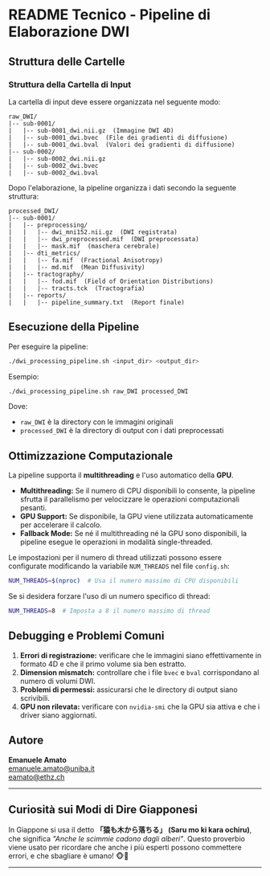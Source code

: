 # README Tecnico - Pipeline di Elaborazione DWI

## Struttura delle Cartelle

### Struttura della Cartella di Input
La cartella di input deve essere organizzata nel seguente modo:
```
raw_DWI/
|-- sub-0001/
|   |-- sub-0001_dwi.nii.gz  (Immagine DWI 4D)
|   |-- sub-0001_dwi.bvec  (File dei gradienti di diffusione)
|   |-- sub-0001_dwi.bval  (Valori dei gradienti di diffusione)
|-- sub-0002/
|   |-- sub-0002_dwi.nii.gz
|   |-- sub-0002_dwi.bvec
|   |-- sub-0002_dwi.bval
```

Dopo l'elaborazione, la pipeline organizza i dati secondo la seguente struttura:
```
processed_DWI/
|-- sub-0001/
|   |-- preprocessing/
|   |   |-- dwi_mni152.nii.gz  (DWI registrata)
|   |   |-- dwi_preprocessed.mif  (DWI preprocessata)
|   |   |-- mask.mif  (maschera cerebrale)
|   |-- dti_metrics/
|   |   |-- fa.mif  (Fractional Anisotropy)
|   |   |-- md.mif  (Mean Diffusivity)
|   |-- tractography/
|   |   |-- fod.mif  (Field of Orientation Distributions)
|   |   |-- tracts.tck  (Tractografia)
|   |-- reports/
|   |   |-- pipeline_summary.txt  (Report finale)
```

## Esecuzione della Pipeline
Per eseguire la pipeline:
```bash
./dwi_processing_pipeline.sh <input_dir> <output_dir>
```
Esempio:
```bash
./dwi_processing_pipeline.sh raw_DWI processed_DWI
```
Dove:
- `raw_DWI` è la directory con le immagini originali
- `processed_DWI` è la directory di output con i dati preprocessati

## Ottimizzazione Computazionale
La pipeline supporta il **multithreading** e l'uso automatico della **GPU**. 

- **Multithreading:** Se il numero di CPU disponibili lo consente, la pipeline sfrutta il parallelismo per velocizzare le operazioni computazionali pesanti.
- **GPU Support:** Se disponibile, la GPU viene utilizzata automaticamente per accelerare il calcolo.
- **Fallback Mode:** Se né il multithreading né la GPU sono disponibili, la pipeline esegue le operazioni in modalità single-threaded.

Le impostazioni per il numero di thread utilizzati possono essere configurate modificando la variabile `NUM_THREADS` nel file `config.sh`:
```bash
NUM_THREADS=$(nproc)  # Usa il numero massimo di CPU disponibili
```

Se si desidera forzare l'uso di un numero specifico di thread:
```bash
NUM_THREADS=8  # Imposta a 8 il numero massimo di thread
```

## Debugging e Problemi Comuni
1. **Errori di registrazione:** verificare che le immagini siano effettivamente in formato 4D e che il primo volume sia ben estratto.
2. **Dimension mismatch:** controllare che i file `bvec` e `bval` corrispondano al numero di volumi DWI.
3. **Problemi di permessi:** assicurarsi che le directory di output siano scrivibili.
4. **GPU non rilevata:** verificare con `nvidia-smi` che la GPU sia attiva e che i driver siano aggiornati.

## Autore
**Emanuele Amato**  
emanuele.amato@uniba.it  
eamato@ethz.ch  

---

## Curiosità sui Modi di Dire Giapponesi
In Giappone si usa il detto **「猿も木から落ちる」 (Saru mo ki kara ochiru)**, che significa *"Anche le scimmie cadono dagli alberi"*. Questo proverbio viene usato per ricordare che anche i più esperti possono commettere errori, e che sbagliare è umano! 🐵🍃

---